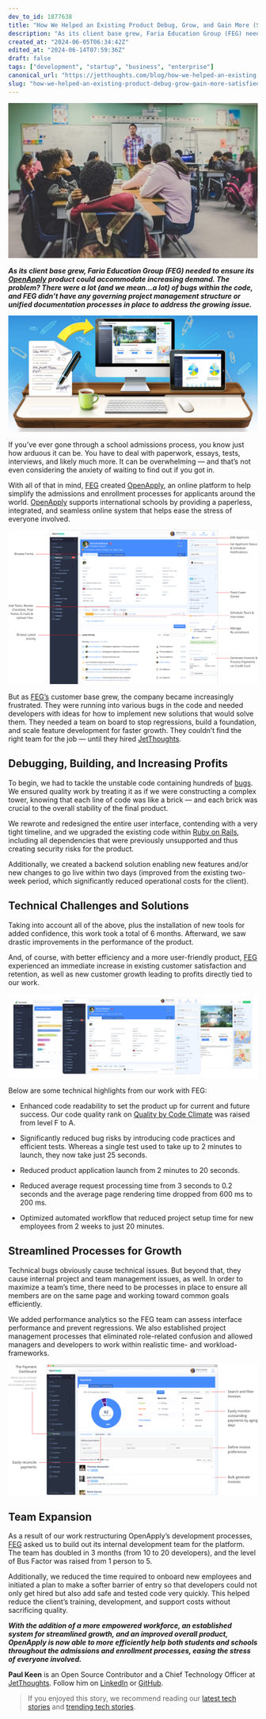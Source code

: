 ```yaml
---
dev_to_id: 1877638
title: "How We Helped an Existing Product Debug, Grow, and Gain More (Satisfied) Customers"
description: "As its client base grew, Faria Education Group (FEG) needed to ensure its OpenApply product could..."
created_at: "2024-06-05T06:34:42Z"
edited_at: "2024-06-14T07:59:36Z"
draft: false
tags: ["development", "startup", "business", "enterprise"]
canonical_url: "https://jetthoughts.com/blog/how-we-helped-an-existing-product-debug-grow-gain-more-satisfied-customers-development-startup/"
slug: "how-we-helped-an-existing-product-debug-grow-gain-more-satisfied-customers-development-startup"
---
```

![Photo by [NeONBRAND](https://unsplash.com/@neonbrand?utm_source=unsplash&utm_medium=referral&utm_content=creditCopyText) on [Unsplash](https://unsplash.com/search/photos/education?utm_source=unsplash&utm_medium=referral&utm_content=creditCopyText)](https://raw.githubusercontent.com/jetthoughts/jetthoughts.github.io/master/static/assets/img/blog/how-we-helped-an-existing-product-debug-grow-gain-more-satisfied-customers-development-startup/file_0.jpeg)

***As its client base grew, Faria Education Group (FEG) needed to ensure its [OpenApply](https://openapply.com/) product could accommodate increasing demand. The problem? There were a lot (and we mean…a lot) of bugs within the code, and FEG didn’t have any governing project management structure or unified documentation processes in place to address the growing issue.***

![](https://raw.githubusercontent.com/jetthoughts/jetthoughts.github.io/master/static/assets/img/blog/how-we-helped-an-existing-product-debug-grow-gain-more-satisfied-customers-development-startup/file_1.png)

If you’ve ever gone through a school admissions process, you know just how arduous it can be. You have to deal with paperwork, essays, tests, interviews, and likely much more. It can be overwhelming — and that’s not even considering the anxiety of waiting to find out if you got in.

With all of that in mind, [FEG](https://www.fariaedu.com/) created [OpenApply](https://openapply.com/), an online platform to help simplify the admissions and enrollment processes for applicants around the world. [OpenApply](https://openapply.com/) supports international schools by providing a paperless, integrated, and seamless online system that helps ease the stress of everyone involved.

![](https://raw.githubusercontent.com/jetthoughts/jetthoughts.github.io/master/static/assets/img/blog/how-we-helped-an-existing-product-debug-grow-gain-more-satisfied-customers-development-startup/file_2.png)

But as [FEG’s](https://www.fariaedu.com/) customer base grew, the company became increasingly frustrated. They were running into various bugs in the code and needed developers with ideas for how to implement new solutions that would solve them. They needed a team on board to stop regressions, build a foundation, and scale feature development for faster growth. They couldn’t find the right team for the job — until they hired [JetThoughts](https://www.jetthoughts.com/).

## Debugging, Building, and Increasing Profits

To begin, we had to tackle the unstable code containing hundreds of [bugs](https://en.wikipedia.org/wiki/Software_bug). We ensured quality work by treating it as if we were constructing a complex tower, knowing that each line of code was like a brick — and each brick was crucial to the overall stability of the final product.

We rewrote and redesigned the entire user interface, contending with a very tight timeline, and we upgraded the existing code within [Ruby on Rails](https://rubyonrails.org/), including all dependencies that were previously unsupported and thus creating security risks for the product.

Additionally, we created a backend solution enabling new features and/or new changes to go live within two days (improved from the existing two-week period, which significantly reduced operational costs for the client).

## Technical Challenges and Solutions

Taking into account all of the above, plus the installation of new tools for added confidence, this work took a total of 6 months. Afterward, we saw drastic improvements in the performance of the product.

And, of course, with better efficiency and a more user-friendly product, [FEG](https://www.fariaedu.com/) experienced an immediate increase in existing customer satisfaction and retention, as well as new customer growth leading to profits directly tied to our work.

![](https://raw.githubusercontent.com/jetthoughts/jetthoughts.github.io/master/static/assets/img/blog/how-we-helped-an-existing-product-debug-grow-gain-more-satisfied-customers-development-startup/file_3.png)

Below are some technical highlights from our work with FEG:

* Enhanced code readability to set the product up for current and future success. Our code quality rank on [Quality by Code Climate](https://codeclimate.com/quality/) was raised from level F to A.

* Significantly reduced bug risks by introducing code practices and efficient tests. Whereas a single test used to take up to 2 minutes to launch, they now take just 25 seconds.

* Reduced product application launch from 2 minutes to 20 seconds.

* Reduced average request processing time from 3 seconds to 0.2 seconds and the average page rendering time dropped from 600 ms to 200 ms.

* Optimized automated workflow that reduced project setup time for new employees from 2 weeks to just 20 minutes.

## Streamlined Processes for Growth

Technical bugs obviously cause technical issues. But beyond that, they cause internal project and team management issues, as well. In order to maximize a team’s time, there need to be processes in place to ensure all members are on the same page and working toward common goals efficiently.

We added performance analytics so the FEG team can assess interface performance and prevent regressions. We also established project management processes that eliminated role-related confusion and allowed managers and developers to work within realistic time- and workload-frameworks.

![](https://raw.githubusercontent.com/jetthoughts/jetthoughts.github.io/master/static/assets/img/blog/how-we-helped-an-existing-product-debug-grow-gain-more-satisfied-customers-development-startup/file_4.png)

## Team Expansion

As a result of our work restructuring OpenApply’s development processes, [FEG](https://www.fariaedu.com/) asked us to build out its internal development team for the platform. The team has doubled in 3 months (from 10 to 20 developers), and the level of Bus Factor was raised from 1 person to 5.

Additionally, we reduced the time required to onboard new employees and initiated a plan to make a softer barrier of entry so that developers could not only get hired but also add safe and tested code very quickly. This helped reduce the client’s training, development, and support costs without sacrificing quality.

***With the addition of a more empowered workforce, an established system for streamlined growth, and an improved overall product, OpenApply is now able to more efficiently help both students and schools throughout the admissions and enrollment processes, easing the stress of everyone involved.***

**Paul Keen** is an Open Source Contributor and a Chief Technology Officer at [JetThoughts](https://www.jetthoughts.com). Follow him on [LinkedIn](https://www.linkedin.com/in/paul-keen/) or [GitHub](https://github.com/pftg).
>  If you enjoyed this story, we recommend reading our [latest tech stories](https://jtway.co/latest) and [trending tech stories](https://jtway.co/trending).
